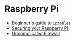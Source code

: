 # Raspberry Pi

- [Beginner's guide to `iptables`](https://www.howtogeek.com/177621/the-beginners-guide-to-iptables-the-linux-firewall/)
- [Securing your Raspberry Pi](https://www.raspberrypi.org/documentation/configuration/security.md)
- [Uncomplicated Firewall](./ufw)
